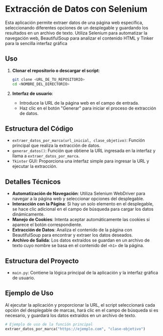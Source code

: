 # Extracción de Datos con Selenium

Esta aplicación permite extraer datos de una página web específica, seleccionando diferentes opciones de un desplegable y guardando los resultados en un archivo de texto. Utiliza Selenium para automatizar la navegación web, BeautifulSoup para analizar el contenido HTML y Tinker para la sencilla interfaz gráfica

## Uso

1. **Clonar el repositorio o descargar el script**:
    ```sh
    git clone <URL_DE_TU_REPOSITORIO>
    cd <NOMBRE_DEL_DIRECTORIO>
    ```

2. **Interfaz de usuario**:
    - Introduce la URL de la página web en el campo de entrada.
    - Haz clic en el botón "Generar" para iniciar el proceso de extracción de datos.

## Estructura del Código

- `extraer_datos_por_marca(url_inicial, clase_objetivo)`: Función principal que realiza la extracción de datos.
- `generar_datos()`: Función que obtiene la URL ingresada en la interfaz y llama a `extraer_datos_por_marca`.
- `Tkinter` GUI: Proporciona una interfaz simple para ingresar la URL y ejecutar la extracción.

## Detalles Técnicos

- **Automatización de Navegación**: Utiliza Selenium WebDriver para navegar a la página web y seleccionar opciones del desplegable.
- **Interacción con la Página**: Si hay un solo elemento en el desplegable, se hace clic adicional en el campo de búsqueda para cargar los datos dinámicamente.
- **Manejo de Cookies**: Intenta aceptar automáticamente las cookies si aparece el botón correspondiente.
- **Extracción de Datos**: Analiza el contenido de la página con BeautifulSoup para encontrar y extraer los datos deseados.
- **Archivo de Salida**: Los datos extraídos se guardan en un archivo de texto cuyo nombre se basa en el contenido del `<h1>` de la página.

## Estructura del Proyecto

- `main.py`: Contiene la lógica principal de la aplicación y la interfaz gráfica de usuario.

## Ejemplo de Uso

Al ejecutar la aplicación y proporcionar la URL, el script seleccionará cada opción del desplegable de marcas, hará clic en el campo de búsqueda si es necesario, y guardará los datos extraídos en un archivo de texto.

```python
# Ejemplo de uso de la función principal
extraer_datos_por_marca("https://ejemplo.com", "clase-objetivo")


